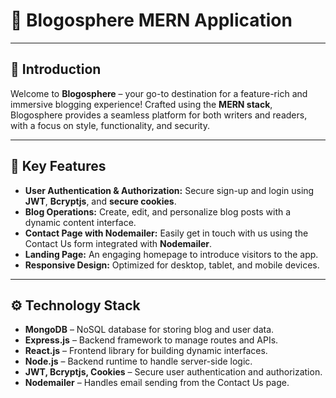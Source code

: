# 📝 Blogosphere MERN Application
---

## 🚀 Introduction
Welcome to **Blogosphere** – your go-to destination for a feature-rich and immersive blogging experience! Crafted using the **MERN stack**, Blogosphere provides a seamless platform for both writers and readers, with a focus on style, functionality, and security.

---

## 🔑 Key Features
- **User Authentication & Authorization:** Secure sign-up and login using **JWT**, **Bcryptjs**, and **secure cookies**.
- **Blog Operations:** Create, edit, and personalize blog posts with a dynamic content interface.
- **Contact Page with Nodemailer:** Easily get in touch with us using the Contact Us form integrated with **Nodemailer**.
- **Landing Page:** An engaging homepage to introduce visitors to the app.
- **Responsive Design:** Optimized for desktop, tablet, and mobile devices.

---

## ⚙️ Technology Stack
- **MongoDB** – NoSQL database for storing blog and user data.
- **Express.js** – Backend framework to manage routes and APIs.
- **React.js** – Frontend library for building dynamic interfaces.
- **Node.js** – Backend runtime to handle server-side logic.
- **JWT, Bcryptjs, Cookies** – Secure user authentication and authorization.
- **Nodemailer** – Handles email sending from the Contact Us page.

